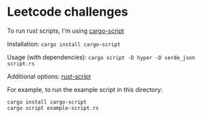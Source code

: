 # Leetcode challenges

To run rust scripts, I'm using [cargo-script](https://github.com/DanielKeep/cargo-script)

Installation:
```cargo install cargo-script```

Usage (with dependencies):
```cargo script -D hyper -D serde_json script.rs```

Additional options:
[rust-script](https://rust-script.org/)

For example, to run the example script in this directory:
```
cargo install cargo-script
cargo script example-script.rs
```
